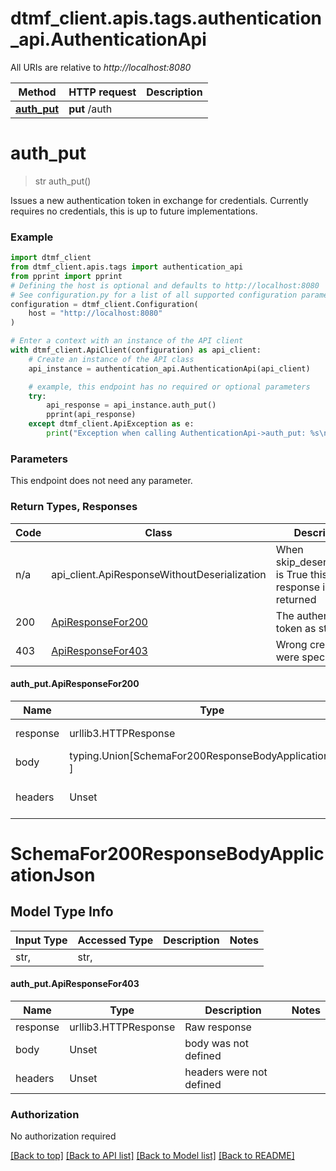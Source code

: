 <a id="__pageTop"></a>

# dtmf_client.apis.tags.authentication_api.AuthenticationApi

All URIs are relative to *http://localhost:8080*

 Method                    | HTTP request  | Description 
---------------------------|---------------|-------------
 [**auth_put**](#auth_put) | **put** /auth |

# **auth_put**

<a id="auth_put"></a>
> str auth_put()



Issues a new authentication token in exchange for credentials. Currently requires no credentials, this is up to future
implementations.

### Example

```python
import dtmf_client
from dtmf_client.apis.tags import authentication_api
from pprint import pprint
# Defining the host is optional and defaults to http://localhost:8080
# See configuration.py for a list of all supported configuration parameters.
configuration = dtmf_client.Configuration(
    host = "http://localhost:8080"
)

# Enter a context with an instance of the API client
with dtmf_client.ApiClient(configuration) as api_client:
    # Create an instance of the API class
    api_instance = authentication_api.AuthenticationApi(api_client)

    # example, this endpoint has no required or optional parameters
    try:
        api_response = api_instance.auth_put()
        pprint(api_response)
    except dtmf_client.ApiException as e:
        print("Exception when calling AuthenticationApi->auth_put: %s\n" % e)
```

### Parameters

This endpoint does not need any parameter.

### Return Types, Responses

 Code | Class                                            | Description                                                 
------|--------------------------------------------------|-------------------------------------------------------------
 n/a  | api_client.ApiResponseWithoutDeserialization     | When skip_deserialization is True this response is returned 
 200  | [ApiResponseFor200](#auth_put.ApiResponseFor200) | The authentication token as string                          
 403  | [ApiResponseFor403](#auth_put.ApiResponseFor403) | Wrong credentials were specified                            

#### auth_put.ApiResponseFor200

 Name     | Type                                                    | Description              | Notes 
----------|---------------------------------------------------------|--------------------------|-------
 response | urllib3.HTTPResponse                                    | Raw response             |
 body     | typing.Union[SchemaFor200ResponseBodyApplicationJson, ] |                          |
 headers  | Unset                                                   | headers were not defined |

# SchemaFor200ResponseBodyApplicationJson

## Model Type Info

 Input Type | Accessed Type | Description | Notes 
------------|---------------|-------------|-------
 str,       | str,          |             |

#### auth_put.ApiResponseFor403

 Name     | Type                 | Description              | Notes 
----------|----------------------|--------------------------|-------
 response | urllib3.HTTPResponse | Raw response             |
 body     | Unset                | body was not defined     |
 headers  | Unset                | headers were not defined |

### Authorization

No authorization required

[[Back to top]](#__pageTop) [[Back to API list]](../../../README.md#documentation-for-api-endpoints) [[Back to Model list]](../../../README.md#documentation-for-models) [[Back to README]](../../../README.md)

